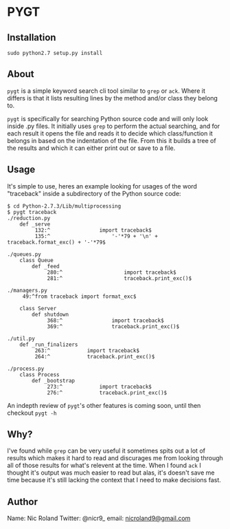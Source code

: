 # PYGT

## Installation

```
sudo python2.7 setup.py install
```

## About

`pygt` is a simple keyword search cli tool similar to `grep` or `ack`. Where it differs is that it lists resulting lines by the method and/or class they belong to.

`pygt` is specifically for searching Python source code and will only look inside .py files. It initially uses `grep` to perform the actual searching, and for each result it opens the file and reads it to decide which class/function it belongs in based on the indentation of the file. From this it builds a tree of the results and which it can either print out or save to a file.

## Usage

It's simple to use, heres an example looking for usages of the word "traceback" inside a subdirectory of the Python source code: 

```
$ cd Python-2.7.3/Lib/multiprocessing
$ pygt traceback
./reduction.py
    def _serve
         132:^                import traceback$
         135:^                    '-'*79 + '\n' + traceback.format_exc() + '-'*79$

./queues.py
    class Queue
        def _feed
             280:^                    import traceback$
             281:^                    traceback.print_exc()$

./managers.py
     49:^from traceback import format_exc$

    class Server
        def shutdown
             368:^                import traceback$
             369:^                traceback.print_exc()$

./util.py
    def _run_finalizers
         263:^            import traceback$
         264:^            traceback.print_exc()$

./process.py
    class Process
        def _bootstrap
             273:^            import traceback$
             276:^            traceback.print_exc()$
```

An indepth review of `pygt`'s other features is coming soon, until then checkout `pygt -h`

## Why?

I've found while `grep` can be very useful it sometimes spits out a lot of results which makes it hard to read and discurages me from looking through all of those results for what's relevent at the time. When I found `ack` I thought it's output was much easier to read but alas, it's doesn't save me time because it's still lacking the context that I need to make decisions fast.

## Author

Name: Nic Roland
Twitter: @nicr9_
email: nicroland9@gmail.com
